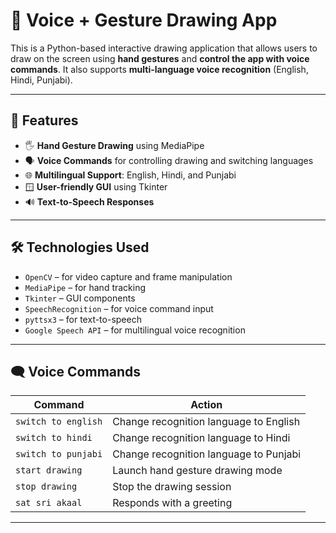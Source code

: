 # 🎨 Voice + Gesture Drawing App

This is a Python-based interactive drawing application that allows users to draw on the screen using **hand gestures** and **control the app with voice commands**. It also supports **multi-language voice recognition** (English, Hindi, Punjabi).

---

## 🔧 Features

- 🖐️ **Hand Gesture Drawing** using MediaPipe
- 🗣️ **Voice Commands** for controlling drawing and switching languages
- 🌐 **Multilingual Support**: English, Hindi, and Punjabi
- 🪟 **User-friendly GUI** using Tkinter
- 🔊 **Text-to-Speech Responses**

---

## 🛠️ Technologies Used

- `OpenCV` – for video capture and frame manipulation
- `MediaPipe` – for hand tracking
- `Tkinter` – GUI components
- `SpeechRecognition` – for voice command input
- `pyttsx3` – for text-to-speech
- `Google Speech API` – for multilingual voice recognition

---

## 🗨️ Voice Commands

| Command                | Action                          |
|------------------------|----------------------------------|
| `switch to english`    | Change recognition language to English |
| `switch to hindi`      | Change recognition language to Hindi   |
| `switch to punjabi`    | Change recognition language to Punjabi |
| `start drawing`        | Launch hand gesture drawing mode      |
| `stop drawing`         | Stop the drawing session              |
| `sat sri akaal`        | Responds with a greeting              |

---



